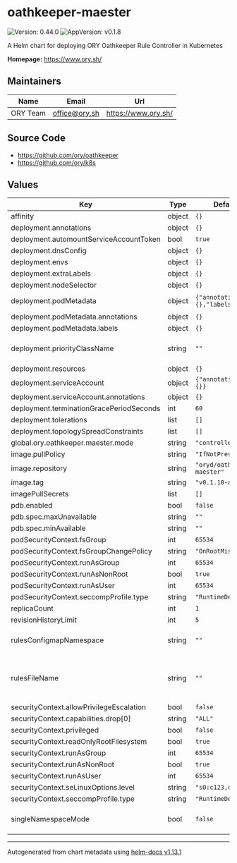 # oathkeeper-maester

![Version: 0.44.0](https://img.shields.io/badge/Version-0.44.0-informational?style=flat-square) ![AppVersion: v0.1.8](https://img.shields.io/badge/AppVersion-v0.1.8-informational?style=flat-square)

A Helm chart for deploying ORY Oathkeeper Rule Controller in Kubernetes

**Homepage:** <https://www.ory.sh/>

## Maintainers

| Name | Email | Url |
| ---- | ------ | --- |
| ORY Team | <office@ory.sh> | <https://www.ory.sh/> |

## Source Code

* <https://github.com/ory/oathkeeper>
* <https://github.com/ory/k8s>

## Values

| Key | Type | Default | Description |
|-----|------|---------|-------------|
| affinity | object | `{}` |  |
| deployment.annotations | object | `{}` | Configure annotations. |
| deployment.automountServiceAccountToken | bool | `true` |  |
| deployment.dnsConfig | object | `{}` | Configure pod dnsConfig. |
| deployment.envs | object | `{}` | Configure environment variables. |
| deployment.extraLabels | object | `{}` | Deployment level extra labels |
| deployment.nodeSelector | object | `{}` | Node labels for pod assignment. |
| deployment.podMetadata | object | `{"annotations":{},"labels":{}}` | Specify pod metadata, this metadata is added directly to the pod, and not higher objects |
| deployment.podMetadata.annotations | object | `{}` | Extra pod level annotations |
| deployment.podMetadata.labels | object | `{}` | Extra pod level labels |
| deployment.priorityClassName | string | `""` | Pod priority https://kubernetes.io/docs/concepts/configuration/pod-priority-preemption/ |
| deployment.resources | object | `{}` |  |
| deployment.serviceAccount | object | `{"annotations":{}}` | Configure service account |
| deployment.serviceAccount.annotations | object | `{}` | Annotations to add to the service account |
| deployment.terminationGracePeriodSeconds | int | `60` |  |
| deployment.tolerations | list | `[]` | Configure node tolerations. |
| deployment.topologySpreadConstraints | list | `[]` | Configure pod topologySpreadConstraints. |
| global.ory.oathkeeper.maester.mode | string | `"controller"` |  |
| image.pullPolicy | string | `"IfNotPresent"` | Image pull policy |
| image.repository | string | `"oryd/oathkeeper-maester"` | ORY Oathkeeper Rule Controller image |
| image.tag | string | `"v0.1.10-amd64"` | ORY Oathkeeper Rule Controller version |
| imagePullSecrets | list | `[]` | Image pull secrets |
| pdb.enabled | bool | `false` |  |
| pdb.spec.maxUnavailable | string | `""` |  |
| pdb.spec.minAvailable | string | `""` |  |
| podSecurityContext.fsGroup | int | `65534` |  |
| podSecurityContext.fsGroupChangePolicy | string | `"OnRootMismatch"` |  |
| podSecurityContext.runAsGroup | int | `65534` |  |
| podSecurityContext.runAsNonRoot | bool | `true` |  |
| podSecurityContext.runAsUser | int | `65534` |  |
| podSecurityContext.seccompProfile.type | string | `"RuntimeDefault"` |  |
| replicaCount | int | `1` | Number of controller replicas in deployment mode |
| revisionHistoryLimit | int | `5` | Number of revisions kept in history |
| rulesConfigmapNamespace | string | `""` | Defines the Namespace in which the ConfigMap is stored. Defaults to the same Namespace as the ORY Maester Helm release. |
| rulesFileName | string | `""` | Defines the name of the single root-level ConfigMap key used to store the entire array of Access Rules. When the ConfigMap is mounted in the Oathkeeper Pod, this becomes also the filename of the "rules file" to the Oathkeeper process. Defaults to `access-rules.json`. |
| securityContext.allowPrivilegeEscalation | bool | `false` |  |
| securityContext.capabilities.drop[0] | string | `"ALL"` |  |
| securityContext.privileged | bool | `false` |  |
| securityContext.readOnlyRootFilesystem | bool | `true` |  |
| securityContext.runAsGroup | int | `65534` |  |
| securityContext.runAsNonRoot | bool | `true` |  |
| securityContext.runAsUser | int | `65534` |  |
| securityContext.seLinuxOptions.level | string | `"s0:c123,c456"` |  |
| securityContext.seccompProfile.type | string | `"RuntimeDefault"` |  |
| singleNamespaceMode | bool | `false` | Single namespace mode. If enabled the controller will watch for resources only from namespace it is deployed in, ignoring others |

----------------------------------------------
Autogenerated from chart metadata using [helm-docs v1.13.1](https://github.com/norwoodj/helm-docs/releases/v1.13.1)
